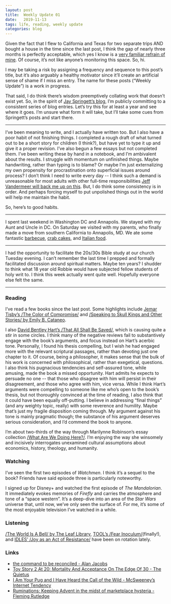 ```yaml
---
layout: post
title:  Weekly Update 01
date:   2019-11-13
tags: life, reading, weekly update
categories: blog
---
```


Given the fact that I flew to California and Texas for two separate trips AND bought a house in the time since the last post, I think the gap of nearly three months is perfectly acceptable, which yes I know is a [very familiar refrain of mine](https://robertsapunarich.com/blog/2019/06/22/june-update/). Of course, it’s not like anyone’s monitoring this space. So, hi.

I may be taking a risk by assigning a frequency and sequence to this post’s title, but it’s also arguably a healthy motivator since it’ll create an artificial sense of shame if I miss an entry. The name for these posts (“Weekly Update”) is a work in progress. 

That said, I do think there’s wisdom preemptively collating work that doesn’t exist yet. So, in the spirit of [Jay Springett’s blog](https://thejaymo.net/2019/09/21/101-it-was-simple-enough/), I’m publicly committing to a consistent series of blog entries. Let’s try this for at least a year and see where it goes. I’m unsure what form it will take, but I’ll take some cues from Springett’s posts and start there.

- - - -
I’ve been meaning to write, and I actually have written too. But I also have a poor habit of not finishing things. I completed a rough draft of what turned out to be a short story for children (I think?), but have yet to type it up and give it a proper revision. I’ve also begun a few essays but not completed them. I’ve been writing these by hand in a notebook, and I’m ambivalent about the results. I struggle with momentum on unfinished things. Maybe handwriting, rather than typing is to blame? Or maybe I’m just externalizing my own propensity for procrastination onto superficial issues around process? I don’t think I need to write every day -- I think such a demand is unreasonable for most adults with other full-time responsibilities [Jeff Vandermeer will back me up on this](https://chireviewofbooks.com/2018/03/05/8-writing-tips-from-jeff-vandermeer/?src=longreads). But, I do think some consistency is in order. And perhaps forcing myself to put unpolished things out in the world will help me maintain the habit.

So, here’s to good habits.

- - - -
I spent last weekend in Washington DC and Annapolis. We stayed with my Aunt and Uncle in DC. On Saturday we visited with my parents, who finally made a move from southern California to Annapolis, MD. We ate some fantastic [barbecue](https://duesouthdc.com/), [crab cakes](https://boatyardbarandgrill.com/), and [Italian food](https://www.sonomadc.com/). 

- - - -
I had the opportunity to facilitate the 20s/30s Bible study at our church Tuesday evening. I can’t remember the last time I prepped and formally facilitated discussion around spiritual matters. Maybe ten years? I shudder to think what 18 year old Robbie would have subjected fellow students of holy writ to. I think this week actually went quite well. Hopefully everyone else felt the same.

- - - -

### Reading

I’ve read a few books since the last post. Some highlights include [Jemar Tisby’s /The Color of Compromise/](https://www.indiebound.org/book/9780310597261) and [/Speaking to Skull Kings and Other Stories/ by Emily B. Cataneo](https://www.indiebound.org/book/9781945373619). 

I also [David Bentley Hart’s /That All Shall Be Saved/](https://www.indiebound.org/book/9780300246223), which is causing quite a stir in some circles. I think many of the negative reviews fail to substantively engage with the book’s arguments, and focus instead on Hart’s acerbic tone. Personally, I found his thesis compelling, but I wish he had engaged more with the relevant scriptural passages, rather than devoting just one chapter to it. Of course, being a philosopher, it makes sense that the bulk of his work is concerned with philosophical, rather than exegetical, questions. I also think his pugnacious tendencies and self-assured tone, while amusing, made the book a missed opportunity. Hart admits he expects to persuade no one -- that those who disagree with him will persist in their disagreement, and those who agree with him, vice versa. While I think Hart’s arguments were compelling to someone like me who’s open to the book’s thesis, but not thoroughly convinced at the time of reading, I also think that it could have been equally off-putting. I believe in addressing “final things” (and any weighty topic, really) with some reverence and humility. Maybe that’s just my fragile disposition coming through. My argument against his tone is mainly pragmatic though; the substance of his argument deserves serious consideration, and I’d commend the book to anyone.

I’m about two-thirds of the way through Marilynne Robinson’s essay collection [/What Are We Doing Here?/](https://www.indiebound.org/book/9781250310385). I’m enjoying the way she winsomely and incisively interrogates unexamined cultural assumptions about economics, history, theology, and humanity.

### Watching

I’ve seen the first two episodes of _Watchmen_. I think it’s a sequel to the book? Friends have said episode three is particularly noteworthy. 

I signed up for Disney+ and watched the first episode of _The Mandalorian_. It immediately evokes memories of _Firefly_ and carries the atmosphere and tone of a “space western”. It’s a deep-dive into an area of the _Star Wars_ universe that, until now, we’ve only seen the surface of. For me, it’s some of the most enjoyable television I’ve watched in a while.

### Listening

[/The World Is A Bell/ by The Leaf Library](https://theleaflibrary.bandcamp.com/album/the-world-is-a-bell), [TOOL’s /Fear Inoculum/](https://open.spotify.com/album/7acEciVtnuTzmwKptkjth5?si=P3T_-eYXTn-UnlhObWRVKw)(finally!), and [IDLES’ /Joy as an Act of Resistance/](https://idlesband.bandcamp.com/album/joy-as-an-act-of-resistance) have been on rotation lately.

### Links

* [the command to be reconciled - Alan Jacobs](https://blog.ayjay.org/the-command-to-be-reconciled/)
* [Toy Story 2 At 20: Mortality And Acceptance On The Edge Of 30 - The Quietus](https://thequietus.com/articles/27425-toy-story-2-anniversary)
* [I Am Your Pug and I Have Heard the Call of the Wild - McSweeney’s Internet Tendency](https://www.mcsweeneys.net/articles/i-am-your-pug-and-i-have-heard-the-call-of-the-wild)
* [Ruminations: Keeping Advent in the midst of marketplace hysteria - Fleming Rutledge](http://ruminations.generousorthodoxy.org/2019/11/keeping-advent-in-midst-of-marketplace.html?utm_source=feedburner&utm_medium=feed&utm_campaign=Feed%3A+ruminations+%28Ruminations%29) 